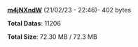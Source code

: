 [**m4jNXndW**](/data/m4jNXndW.txt) (21/02/23 - 22:46)- 402 bytes

**Total Datas**: 11206

**Total Size**: 72.30 MB / 72.3 MB